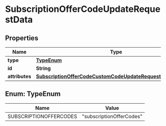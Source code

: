

# SubscriptionOfferCodeUpdateRequestData


## Properties

| Name | Type | Description | Notes |
|------------ | ------------- | ------------- | -------------|
|**type** | [**TypeEnum**](#TypeEnum) |  |  |
|**id** | **String** |  |  |
|**attributes** | [**SubscriptionOfferCodeCustomCodeUpdateRequestDataAttributes**](SubscriptionOfferCodeCustomCodeUpdateRequestDataAttributes.md) |  |  [optional] |



## Enum: TypeEnum

| Name | Value |
|---- | -----|
| SUBSCRIPTIONOFFERCODES | &quot;subscriptionOfferCodes&quot; |



